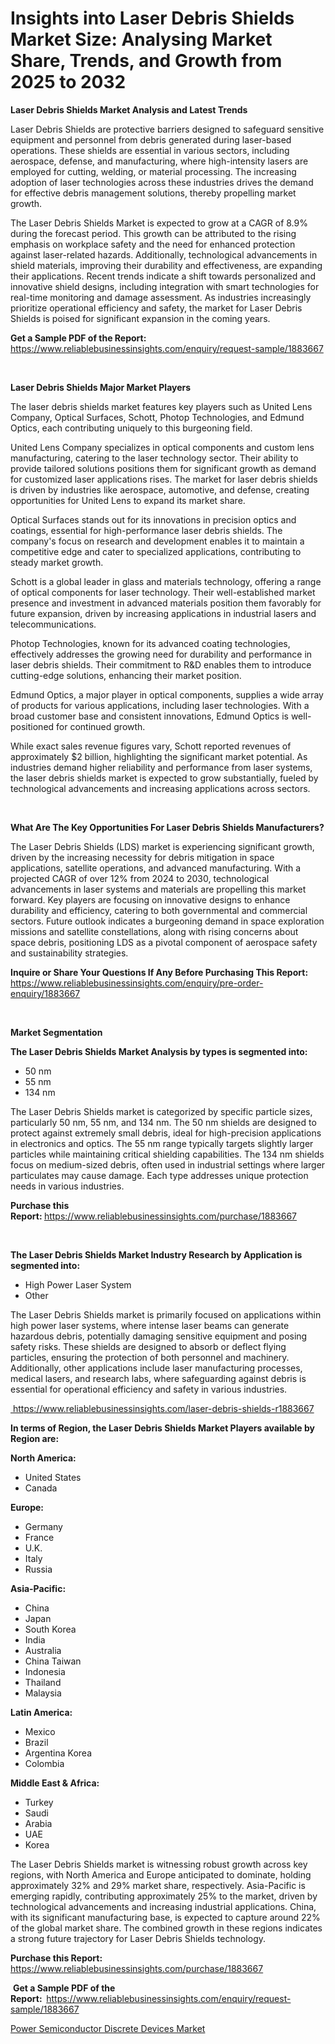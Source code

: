 <p><h1>Insights into Laser Debris Shields Market Size: Analysing Market Share, Trends, and Growth from 2025 to 2032</h1></p><p><strong>Laser Debris Shields Market Analysis and Latest Trends</strong></p>
<p><p>Laser Debris Shields are protective barriers designed to safeguard sensitive equipment and personnel from debris generated during laser-based operations. These shields are essential in various sectors, including aerospace, defense, and manufacturing, where high-intensity lasers are employed for cutting, welding, or material processing. The increasing adoption of laser technologies across these industries drives the demand for effective debris management solutions, thereby propelling market growth.</p><p>The Laser Debris Shields Market is expected to grow at a CAGR of 8.9% during the forecast period. This growth can be attributed to the rising emphasis on workplace safety and the need for enhanced protection against laser-related hazards. Additionally, technological advancements in shield materials, improving their durability and effectiveness, are expanding their applications. Recent trends indicate a shift towards personalized and innovative shield designs, including integration with smart technologies for real-time monitoring and damage assessment. As industries increasingly prioritize operational efficiency and safety, the market for Laser Debris Shields is poised for significant expansion in the coming years.</p></p>
<p><strong>Get a Sample PDF of the Report:&nbsp;</strong> <a href="https://www.reliablebusinessinsights.com/enquiry/request-sample/1883667?utm_campaign=2716&utm_medium=2&utm_source=Github&utm_content=ia&utm_term=07042025&utm_id=laser-debris-shields">https://www.reliablebusinessinsights.com/enquiry/request-sample/1883667</a></p>
<p>&nbsp;</p>
<p><strong>Laser Debris Shields Major Market Players</strong></p>
<p><p>The laser debris shields market features key players such as United Lens Company, Optical Surfaces, Schott, Photop Technologies, and Edmund Optics, each contributing uniquely to this burgeoning field.</p><p>United Lens Company specializes in optical components and custom lens manufacturing, catering to the laser technology sector. Their ability to provide tailored solutions positions them for significant growth as demand for customized laser applications rises. The market for laser debris shields is driven by industries like aerospace, automotive, and defense, creating opportunities for United Lens to expand its market share.</p><p>Optical Surfaces stands out for its innovations in precision optics and coatings, essential for high-performance laser debris shields. The company's focus on research and development enables it to maintain a competitive edge and cater to specialized applications, contributing to steady market growth.</p><p>Schott is a global leader in glass and materials technology, offering a range of optical components for laser technology. Their well-established market presence and investment in advanced materials position them favorably for future expansion, driven by increasing applications in industrial lasers and telecommunications.</p><p>Photop Technologies, known for its advanced coating technologies, effectively addresses the growing need for durability and performance in laser debris shields. Their commitment to R&D enables them to introduce cutting-edge solutions, enhancing their market position.</p><p>Edmund Optics, a major player in optical components, supplies a wide array of products for various applications, including laser technologies. With a broad customer base and consistent innovations, Edmund Optics is well-positioned for continued growth.</p><p>While exact sales revenue figures vary, Schott reported revenues of approximately $2 billion, highlighting the significant market potential. As industries demand higher reliability and performance from laser systems, the laser debris shields market is expected to grow substantially, fueled by technological advancements and increasing applications across sectors.</p></p>
<p>&nbsp;</p>
<p><strong>What Are The Key Opportunities For Laser Debris Shields Manufacturers?</strong></p>
<p><p>The Laser Debris Shields (LDS) market is experiencing significant growth, driven by the increasing necessity for debris mitigation in space applications, satellite operations, and advanced manufacturing. With a projected CAGR of over 12% from 2024 to 2030, technological advancements in laser systems and materials are propelling this market forward. Key players are focusing on innovative designs to enhance durability and efficiency, catering to both governmental and commercial sectors. Future outlook indicates a burgeoning demand in space exploration missions and satellite constellations, along with rising concerns about space debris, positioning LDS as a pivotal component of aerospace safety and sustainability strategies.</p></p>
<p><strong>Inquire or Share Your Questions If Any Before Purchasing This Report:</strong> <a href="https://www.reliablebusinessinsights.com/enquiry/pre-order-enquiry/1883667?utm_campaign=2716&utm_medium=2&utm_source=Github&utm_content=ia&utm_term=07042025&utm_id=laser-debris-shields">https://www.reliablebusinessinsights.com/enquiry/pre-order-enquiry/1883667</a></p>
<p>&nbsp;</p>
<p><strong>Market Segmentation</strong></p>
<p><strong>The Laser Debris Shields Market Analysis by types is segmented into:</strong></p>
<p><ul><li>50 nm</li><li>55 nm</li><li>134 nm</li></ul></p>
<p><p>The Laser Debris Shields market is categorized by specific particle sizes, particularly 50 nm, 55 nm, and 134 nm. The 50 nm shields are designed to protect against extremely small debris, ideal for high-precision applications in electronics and optics. The 55 nm range typically targets slightly larger particles while maintaining critical shielding capabilities. The 134 nm shields focus on medium-sized debris, often used in industrial settings where larger particulates may cause damage. Each type addresses unique protection needs in various industries.</p></p>
<p><strong>Purchase this Report:&nbsp;</strong><a href="https://www.reliablebusinessinsights.com/purchase/1883667?utm_campaign=2716&utm_medium=2&utm_source=Github&utm_content=ia&utm_term=07042025&utm_id=laser-debris-shields">https://www.reliablebusinessinsights.com/purchase/1883667</a></p>
<p>&nbsp;</p>
<p><strong>The Laser Debris Shields Market Industry Research by Application is segmented into:</strong></p>
<p><ul><li>High Power Laser System</li><li>Other</li></ul></p>
<p><p>The Laser Debris Shields market is primarily focused on applications within high power laser systems, where intense laser beams can generate hazardous debris, potentially damaging sensitive equipment and posing safety risks. These shields are designed to absorb or deflect flying particles, ensuring the protection of both personnel and machinery. Additionally, other applications include laser manufacturing processes, medical lasers, and research labs, where safeguarding against debris is essential for operational efficiency and safety in various industries.</p></p>
<p><a href="https://www.reliablebusinessinsights.com/laser-debris-shields-r1883667?utm_campaign=2716&utm_medium=2&utm_source=Github&utm_content=ia&utm_term=07042025&utm_id=laser-debris-shields">&nbsp;https://www.reliablebusinessinsights.com/laser-debris-shields-r1883667</a></p>
<p><strong>In terms of Region, the Laser Debris Shields Market Players available by Region are:</strong></p>
<p>
    <p> <strong> North America: </strong>
        <ul>
            <li>United States</li>
            <li>Canada</li>
        </ul>
        </p> 
    <p> <strong> Europe: </strong>
        <ul>
            <li>Germany</li>
            <li>France</li>
            <li>U.K.</li>
            <li>Italy</li>
            <li>Russia</li>
        </ul>
        </p> 
    <p> <strong> Asia-Pacific: </strong>
        <ul>
            <li>China</li>
            <li>Japan</li>
            <li>South Korea</li>
            <li>India</li>
            <li>Australia</li>
            <li>China Taiwan</li>
            <li>Indonesia</li>
            <li>Thailand</li>
            <li>Malaysia</li>
        </ul>
        </p> 
    <p> <strong> Latin America: </strong>
        <ul>
            <li>Mexico</li>
            <li>Brazil</li>
            <li>Argentina Korea</li>
            <li>Colombia</li>
        </ul>
        </p> 
    <p> <strong> Middle East & Africa: </strong>
        <ul>
            <li>Turkey</li>
            <li>Saudi</li>
            <li>Arabia</li>
            <li>UAE</li>
            <li>Korea</li>
        </ul>
    </p>
    </p>
<p><p>The Laser Debris Shields market is witnessing robust growth across key regions, with North America and Europe anticipated to dominate, holding approximately 32% and 29% market share, respectively. Asia-Pacific is emerging rapidly, contributing approximately 25% to the market, driven by technological advancements and increasing industrial applications. China, with its significant manufacturing base, is expected to capture around 22% of the global market share. The combined growth in these regions indicates a strong future trajectory for Laser Debris Shields technology.</p></p>
<p><strong>Purchase this Report: </strong><a href="https://www.reliablebusinessinsights.com/purchase/1883667?utm_campaign=2716&utm_medium=2&utm_source=Github&utm_content=ia&utm_term=07042025&utm_id=laser-debris-shields">https://www.reliablebusinessinsights.com/purchase/1883667</a></p>
<p>&nbsp;<strong>Get a Sample PDF of the Report:&nbsp;&nbsp;</strong><a href="https://www.reliablebusinessinsights.com/enquiry/request-sample/1883667?utm_campaign=2716&utm_medium=2&utm_source=Github&utm_content=ia&utm_term=07042025&utm_id=laser-debris-shields">https://www.reliablebusinessinsights.com/enquiry/request-sample/1883667</a></p>
<p><strong></strong></p>
<p><p><a href="https://github.com/saroarmaicky/Market-Research-Report-List-1/blob/main/power-semiconductor-discrete-devices-market.md?utm_campaign=2716&utm_medium=2&utm_source=Github&utm_content=ia&utm_term=07042025&utm_id=laser-debris-shields">Power Semiconductor Discrete Devices Market</a></p></p>